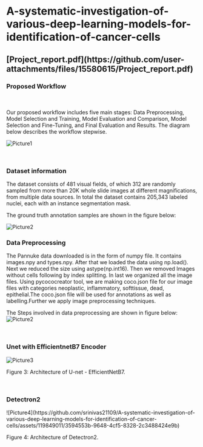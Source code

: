 # A-systematic-investigation-of-various-deep-learning-models-for-identification-of-cancer-cells


<H2>[Project_report.pdf](https://github.com/user-attachments/files/15580615/Project_report.pdf)</H2>


<H3>Proposed Workflow</H3> 
<BR></BR>
Our proposed workflow includes five main stages: Data Preprocessing, Model Selection and Training, Model Evaluation and Comparison, Model Selection and Fine-Tuning, and Final Evaluation and Results. The diagram below describes the workflow stepwise.

![Picture1](https://github.com/srinivas21109/A-systematic-investigation-of-various-deep-learning-models-for-identification-of-cancer-cells/assets/119849011/270770c6-d2c1-4b76-a82a-f1ce1294e8a7)

<br>


<H3>Dataset information</H3>
The dataset consists of 481 visual fields, of which 312 are randomly sampled from more than 20K whole slide images at different magnifications, from multiple data sources. In total the dataset contains 205,343 labeled nuclei, each with an instance segmentation mask.

The ground truth annotation samples are shown in the figure below:

![Picture2](https://github.com/srinivas21109/A-systematic-investigation-of-various-deep-learning-models-for-identification-of-cancer-cells/assets/119849011/fa713608-3a61-4c63-a6aa-25d659778ea8)

<H3>Data Preprocessing</H3>

The Pannuke data downloaded is in the form of numpy file. It contains images.npy and types.npy. After that we loaded the data using np.load(). Next we reduced the size using astype(np.int16). Then we removed Images without cells following by index splitting. In last we organized all the image files. Using pycococreator tool, we are making coco.json file for our image files with categories neoplastic, inflammatory, softtissue, dead, epithelial.The coco.json file will be used for annotations as well as labelling.Further we apply image preprocessing techniques.

The Steps involved in data preprocessing are shown in figure below:
![Picture2](https://github.com/srinivas21109/A-systematic-investigation-of-various-deep-learning-models-for-identification-of-cancer-cells/assets/119849011/68bb2cc3-a6c6-40c7-90ba-a8f46bae070e)

<br>

<H3>Unet with EfficientnetB7 Encoder</H3>

![Picture3](https://github.com/srinivas21109/A-systematic-investigation-of-various-deep-learning-models-for-identification-of-cancer-cells/assets/119849011/7324544b-c106-42d3-b705-7af7caf440c0)

<p align:center> Figure 3: Architecture of U-net - EfficientNetB7.</p>

<br>

<H3>Detectron2</H3>
![Picture4](https://github.com/srinivas21109/A-systematic-investigation-of-various-deep-learning-models-for-identification-of-cancer-cells/assets/119849011/3594553b-9648-4cf5-8328-2c3488424e9b)
<p align:center> Figure 4: Architecture of Detectron2.</p>


